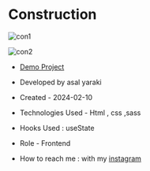 # Construction




![con1](https://github.com/asalyaraki/Construction/assets/155806762/583ad8db-f29e-48c1-9f29-ec062256353c)

![con2](https://github.com/asalyaraki/Construction/assets/155806762/204eb03b-e8b7-4e32-a5a3-91b5e0e635f6)

- [Demo Project]( https://asalyaraki.github.io/Construction/)

- Developed by asal yaraki

- Created - 2024-02-10

- Technologies Used - Html , css ,sass

- Hooks Used : useState 

- Role - Frontend

- How to reach me : with my [instagram](https://www.instagram.com/asal_yaraki_web?igsh=MXJl3ZQ==)
